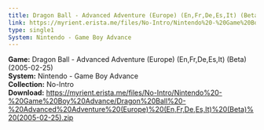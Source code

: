 ```yaml
---
title: Dragon Ball - Advanced Adventure (Europe) (En,Fr,De,Es,It) (Beta) (2005-02-25)
link: https://myrient.erista.me/files/No-Intro/Nintendo%20-%20Game%20Boy%20Advance/Dragon%20Ball%20-%20Advanced%20Adventure%20(Europe)%20(En,Fr,De,Es,It)%20(Beta)%20(2005-02-25).zip
type: single1
System: Nintendo - Game Boy Advance
---
```

<b>Game:</b> Dragon Ball - Advanced Adventure (Europe) (En,Fr,De,Es,It) (Beta) (2005-02-25)<br>
<b>System:</b> Nintendo - Game Boy Advance<br>
<b>Collection:</b> No-Intro<br>
<b>Download:</b> https://myrient.erista.me/files/No-Intro/Nintendo%20-%20Game%20Boy%20Advance/Dragon%20Ball%20-%20Advanced%20Adventure%20(Europe)%20(En,Fr,De,Es,It)%20(Beta)%20(2005-02-25).zip